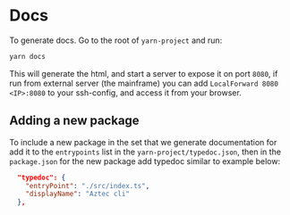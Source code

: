 # Docs

To generate docs. Go to the root of `yarn-project` and run:

```bash
yarn docs
```

This will generate the html, and start a server to expose it on port `8080`, if run from external server (the mainframe) you can add `LocalForward 8080 <IP>:8080` to your ssh-config, and access it from your browser.

## Adding a new package

To include a new package in the set that we generate documentation for add it to the `entrypoints` list in the `yarn-project/typedoc.json`, then in the `package.json` for the new package add typedoc similar to example below:

```json
  "typedoc": {
    "entryPoint": "./src/index.ts",
    "displayName": "Aztec cli"
  },
```
